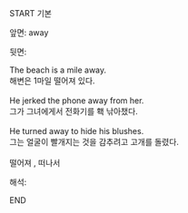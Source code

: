 START
기본

앞면:
away


뒷면:
<div>The beach is a mile away. </div><div>해변은 1마일 떨어져 있다.</div><div><br></div><div><div>He jerked the phone away from her. </div><div><div>그가 그녀에게서 전화기를 홱 낚아챘다.</div></div></div><div><br></div><div><div>He turned away to hide his blushes. </div><div><div>그는 얼굴이 빨개지는 것을 감추려고 고개를 돌렸다.</div></div></div><div><br></div><div>떨어져 , 떠나서</div>


해석:
<!--ID: 1746614453472-->
END